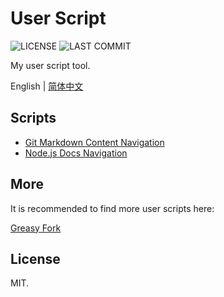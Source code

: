 # User Script

![LICENSE](https://badgen.net/github/license/wang1212/user-script)
![LAST COMMIT](https://badgen.net/github/last-commit/wang1212/user-script/main)

My user script tool.

English | [简体中文](./README.zh-CN.md)

## Scripts

- [Git Markdown Content Navigation](./git-markdown-content-navigation)
- [Node.js Docs Navigation](./nodejs-docs-navigation)

## More

It is recommended to find more user scripts here:

[Greasy Fork](https://greasyfork.org/)

## License

MIT.
